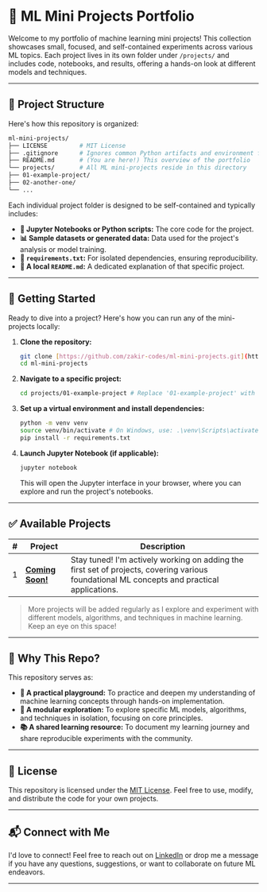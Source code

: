 # 🧠 ML Mini Projects Portfolio

Welcome to my portfolio of machine learning mini projects! This collection showcases small, focused, and self-contained experiments across various ML topics. Each project lives in its own folder under `/projects/` and includes code, notebooks, and results, offering a hands-on look at different models and techniques.

---

## 📁 Project Structure

Here's how this repository is organized:

```bash
ml-mini-projects/
├── LICENSE         # MIT License
├── .gitignore      # Ignores common Python artifacts and environment files
├── README.md       # (You are here!) This overview of the portfolio
└── projects/       # All ML mini-projects reside in this directory
├── 01-example-project/
├── 02-another-one/
└── ...
```

Each individual project folder is designed to be self-contained and typically includes:

* **📓 Jupyter Notebooks or Python scripts:** The core code for the project.
* **📊 Sample datasets or generated data:** Data used for the project's analysis or model training.
* **🧪 `requirements.txt`:** For isolated dependencies, ensuring reproducibility.
* **📝 A local `README.md`:** A dedicated explanation of that specific project.

---

## 🚀 Getting Started

Ready to dive into a project? Here's how you can run any of the mini-projects locally:

1.  **Clone the repository:**
    ```bash
    git clone [https://github.com/zakir-codes/ml-mini-projects.git](https://github.com/zakir-codes/ml-mini-projects.git)
    cd ml-mini-projects
    ```
2.  **Navigate to a specific project:**
    ```bash
    cd projects/01-example-project # Replace '01-example-project' with the project you want to explore
    ```
3.  **Set up a virtual environment and install dependencies:**
    ```bash
    python -m venv venv
    source venv/bin/activate # On Windows, use: .\venv\Scripts\activate
    pip install -r requirements.txt
    ```
4.  **Launch Jupyter Notebook (if applicable):**
    ```bash
    jupyter notebook
    ```
    This will open the Jupyter interface in your browser, where you can explore and run the project's notebooks.

---

## ✅ Available Projects

| # | Project | Description |
|---|-------------------------|-----------------------------------------------------------------------------------------------------------------------------------|
| 1 | **[Coming Soon!](projects/)** | Stay tuned! I'm actively working on adding the first set of projects, covering various foundational ML concepts and practical applications. |

> More projects will be added regularly as I explore and experiment with different models, algorithms, and techniques in machine learning. Keep an eye on this space!

---

## 📌 Why This Repo?

This repository serves as:

* **🔬 A practical playground:** To practice and deepen my understanding of machine learning concepts through hands-on implementation.
* **🧩 A modular exploration:** To explore specific ML models, algorithms, and techniques in isolation, focusing on core principles.
* **📚 A shared learning resource:** To document my learning journey and share reproducible experiments with the community.

---

## 📄 License

This repository is licensed under the [MIT License](./LICENSE). Feel free to use, modify, and distribute the code for your own projects.

---

## 📬 Connect with Me

I'd love to connect! Feel free to reach out on [LinkedIn](https://www.linkedin.com/in/mohd-zakir-hussain) or drop me a message if you have any questions, suggestions, or want to collaborate on future ML endeavors.

---